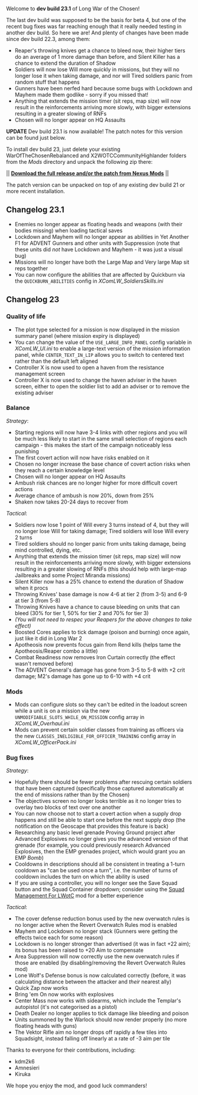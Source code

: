 Welcome to **dev build 23.1** of Long War of the Chosen!

The last dev build was supposed to be the basis for beta 4, but one of the recent bug fixes was far reaching enough that it really needed testing in another dev build. So here we are! And plenty of changes have been made since dev build 22.3, among them:

 * Reaper's throwing knives get a chance to bleed now, their higher tiers do an average of 1 more damage than before, and Silent Killer has a chance to extend the duration of Shadow
 * Soldiers will now lose Will more quickly in missions, but they will no longer lose it when taking damage, and nor will Tired soldiers panic from random stuff that happens
 * Gunners have been nerfed hard because some bugs with Lockdown and Mayhem made them godlike - sorry if you missed that!
 * Anything that extends the mission timer (sit reps, map size) will now result in the reinforcements arriving more slowly, with bigger extensions resulting in a greater slowing of RNFs
 * Chosen will no longer appear on HQ Assaults

**UPDATE** Dev build 23.1 is now available! The patch notes for this version can be found just below.

To install dev build 23, just delete your existing WarOfTheChosenRebalanced and X2WOTCCommunityHighlander folders from the *Mods* directory and unpack the following zip there:

||  **[Download the full release and/or the patch from Nexus Mods](https://www.nexusmods.com/xcom2/mods/757?tab=files)** ||

The patch version can be unpacked on top of any existing dev build 21 or more recent installation.

## Changelog 23.1

 * Enemies no longer appear as floating heads and weapons (with their bodies missing) when loading tactical saves
 * Lockdown and Mayhem will no longer appear as abilities in Yet Another F1 for ADVENT Gunners and other units with Suppression (note that these units did *not* have Lockdown and Mayhem - it was just a visual bug)
 * Missions will no longer have both the Large Map and Very large Map sit reps together
 * You can now configure the abilities that are affected by Quickburn via the `QUICKBURN_ABILITIES` config in *XComLW_SoldiersSkills.ini*

## Changelog 23

### Quality of life

 * The plot type selected for a mission is now displayed in the mission summary panel (where mission expiry is displayed)
 * You can change the value of the `USE_LARGE_INFO_PANEL` config variable in *XComLW_UI.ini* to enable a large-text version of the mission information panel, while `CENTER_TEXT_IN_LIP` allows you to switch to centered text rather than the default left aligned
 * Controller X is now used to open a haven from the resistance management screen
 * Controller X is now used to change the haven adviser in the haven screen, either to open the soldier list to add an adviser or to remove the existing adviser

### Balance

*Strategy*:

 * Starting regions will now have 3-4 links with other regions and you will be much less likely to start in the same small selection of regions each campaign - this makes the start of the campaign noticeably less punishing
 * The first covert action will now have risks enabled on it
 * Chosen no longer increase the base chance of covert action risks when they reach a certain knowledge level
 * Chosen will no longer appear on HQ Assaults
 * Ambush risk chances are no longer higher for more difficult covert actions
 * Average chance of ambush is now 20%, down from 25%
 * Shaken now takes 20-24 days to recover from

*Tactical*:

 * Soldiers now lose 1 point of Will every 3 turns instead of 4, but they will no longer lose Will for taking damage; Tired soldiers will lose Will every 2 turns
 * Tired soldiers should no longer panic from units taking damage, being mind controlled, dying, etc.
 * Anything that extends the mission timer (sit reps, map size) will now result in the reinforcements arriving more slowly, with bigger extensions resulting in a greater slowing of RNFs (this should help with large-map Jailbreaks and some Project Miranda missions)
 * Silent Killer now has a 25% chance to extend the duration of Shadow when it procs
 * Throwing Knives' base damage is now 4-6 at tier 2 (from 3-5) and 6-9 at tier 3 (from 5-8)
 * Throwing Knives have a chance to cause bleeding on units that can bleed (30% for tier 1, 50% for tier 2 and 70% for tier 3)
 * *(You will not need to respec your Reapers for the above changes to take effect)*
 * Boosted Cores applies to tick damage (poison and burning) once again, just like it did in Long War 2
 * Apotheosis now prevents focus gain from Rend kills (helps tame the Apotheosis/Reaper combo a little)
 * Combat Readiness now removes Iron Curtain correctly (the effect wasn't removed before)
 * The ADVENT General's damage has gone from 3-5 to 5-8 with +2 crit damage; M2's damage has gone up to 6-10 with +4 crit

### Mods

 * Mods can configure slots so they can't be edited in the loadout screen while a unit is on a mission via the new `UNMODIFIABLE_SLOTS_WHILE_ON_MISSION` config array in *XComLW_Overhaul.ini*
 * Mods can prevent certain soldier classes from training as officers via the new `CLASSES_INELIGIBLE_FOR_OFFICER_TRAINING` config array in *XComLW_OfficerPack.ini*

### Bug fixes

*Strategy*:

 * Hopefully there should be fewer problems after rescuing certain soldiers that have been captured (specifically those captured automatically at the end of missions rather than by the Chosen)
 * The objectives screen no longer looks terrible as it no longer tries to overlay two blocks of text over one another
 * You can now choose not to start a covert action when a supply drop happens and still be able to start one before the next supply drop (the notification on the Geoscape that provides this feature is back)
 * Researching any basic level grenade Proving Ground project after Advanced Explosives no longer gives you the advanced version of that grenade (for example, you could previously research Advanced Explosives, then the EMP grenades project, which would grant you an EMP *Bomb*)
 * Cooldowns in descriptions should all be consistent in treating a 1-turn cooldown as "can be used once a turn", i.e. the number of turns of cooldown includes the turn on which the ability is used
 * If you are using a controller, you will no longer see the Save Squad button and the Squad Container dropdown; consider using the [Squad Management For LWotC](https://steamcommunity.com/sharedfiles/filedetails/?id=2314584410) mod for a better experience

*Tactical*:

 * The cover defense reduction bonus used by the new overwatch rules is no longer active when the Revert Overwatch Rules mod is enabled
 * Mayhem and Lockdown no longer stack (Gunners were getting the effects twice each for some reason)
 * Lockdown is no longer stronger than advertised (it was in fact +22 aim); its bonus has been raised to +20 Aim to compensate
 * Area Suppression will now correctly use the new overwatch rules if those are enabled (by disabling/removing the Revert Overwatch Rules mod)
 * Lone Wolf's Defense bonus is now calculated correctly (before, it was calculating distance between the attacker and *their* nearest ally)
 * Quick Zap now works
 * Bring 'em On now works with explosives
 * Center Mass now works with sidearms, which include the Templar's autopistol (it's not categorised as a pistol)
 * Death Dealer no longer applies to tick damage like bleeding and poison
 * Units summoned by the Warlock should now render properly (no more floating heads with guns)
 * The Vektor Rifle aim no longer drops off rapidly a few tiles into Squadsight, instead falling off linearly at a rate of -3 aim per tile

Thanks to everyone for their contributions, including:

 * kdm2k6
 * Amnesieri
 * Kiruka

We hope you enjoy the mod, and good luck commanders!
